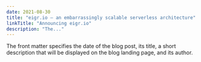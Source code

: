 ```yaml
---
date: 2021-08-30
title: "eigr.io – an embarrassingly scalable serverless architecture"
linkTitle: "Announcing eigr.io"
description: "The..."
---
```



The front matter specifies the date of the blog post, its title, a short description that will be displayed on the blog landing page, and its author.